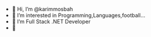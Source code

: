 - 👋 Hi, I’m @karimmosbah
- 👀 I’m interested in Programming,Languages,football...
- 🌱 I’m Full Stack .NET Developer
- 💞️ 

<!---
karimmosbah/karimmosbah is a ✨ special ✨ repository because its `README.md` (this file) appears on your GitHub profile.
You can click the Preview link to take a look at your changes.
--->
